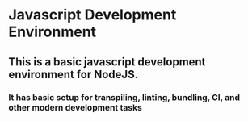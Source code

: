 # Javascript Development Environment

## This is a basic javascript development environment for NodeJS.

### It has basic setup for transpiling, linting, bundling, CI, and other modern development tasks
